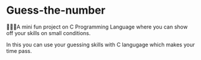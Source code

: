 # Guess-the-number


👨🏻‍💻A mini fun project on C Programming Language where you can show off your skills on small conditions.


In this you can use your guessing skills with C langugage which makes your time pass.
